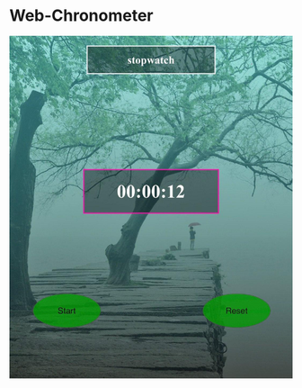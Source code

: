 # Web-Chronometer


![alt text](https://github.com/MI-K253/Web-Chronometer//blob/master/2.jpg?raw=true)
